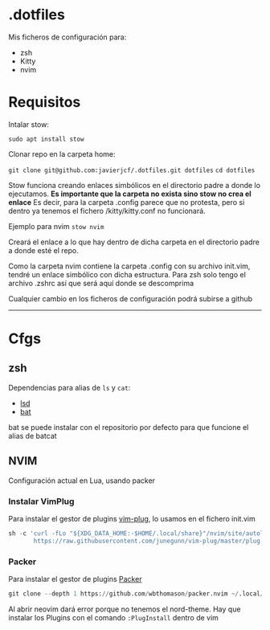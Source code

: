 # .dotfiles

Mis ficheros de configuración para:
 - zsh
 - Kitty
 - nvim


# Requisitos

Intalar stow:

`sudo apt install stow`

Clonar repo en la carpeta home:

`git clone git@github.com:javierjcf/.dotfiles.git dotfiles`
`cd dotfiles`

Stow funciona creando enlaces simbólicos en el directorio padre a donde lo ejecutamos.
**Es importante que la carpeta no exista sino stow no crea el enlace** Es decir, para la carpeta .config parece que no protesta, pero si dentro ya tenemos el fichero /kitty/kitty.conf no funcionará.

Ejemplo para nvim
`stow nvim`

Creará el enlace a lo que hay dentro de dicha carpeta en el directorio padre a donde esté el repo.

Como la carpeta nvim contiene la carpeta .config con su archivo init.vim, tendré un enlace simbólico con dicha estructura. Para zsh solo tengo el archivo .zshrc así que será aquí donde se descomprima

Cualquier cambio en los ficheros de configuración podrá subirse a github

---

# Cfgs

## zsh
Dependencias para alias de `ls` y `cat`:

- [lsd](https://github.com/Peltoche/ls)
- [bat](https://github.com/sharkdp/bat)

bat se puede instalar con el repositorio por defecto para que funcione el alias de batcat

## NVIM
Configuración actual en Lua, usando packer

### Instalar VimPlug

Para instalar el gestor de plugins [vim-plug](https://github.com/junegunn/vim-plug), lo usamos en el fichero init.vim
```py
sh -c 'curl -fLo "${XDG_DATA_HOME:-$HOME/.local/share}"/nvim/site/autoload/plug.vim --create-dirs \
       https://raw.githubusercontent.com/junegunn/vim-plug/master/plug.vim'
```

### Packer
Para instalar el gestor de plugins [Packer](https://github.com/wbthomason/packer.nvim)
```py
git clone --depth 1 https://github.com/wbthomason/packer.nvim ~/.local/share/nvim/site/pack/packer/start/packer.nvim
```

Al abrir neovim dará error porque no tenemos el nord-theme. Hay que instalar los Plugins con el comando `:PlugInstall` dentro de vim
